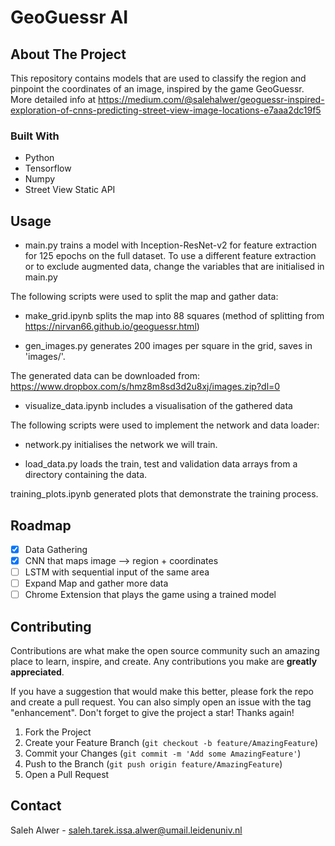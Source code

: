 # GeoGuessr AI
<!-- ABOUT THE PROJECT -->
## About The Project
This repository contains models that are used to classify the region and pinpoint the coordinates of an image, inspired by the game GeoGuessr.
More detailed info at https://medium.com/@salehalwer/geoguessr-inspired-exploration-of-cnns-predicting-street-view-image-locations-e7aaa2dc19f5

### Built With

* Python
* Tensorflow
* Numpy
* Street View Static API 

## Usage

* main.py trains a model with Inception-ResNet-v2 for feature extraction for 125 epochs on the full dataset. To use a different feature extraction or to exclude augmented data, change the variables that are initialised in main.py <br />

The following scripts were used to split the map and gather data: 

* make_grid.ipynb splits the map into 88 squares (method of splitting from https://nirvan66.github.io/geoguessr.html) 

* gen_images.py generates 200 images per square in the grid, saves in 'images/'.

The generated data can be downloaded from:
https://www.dropbox.com/s/hmz8m8sd3d2u8xj/images.zip?dl=0

* visualize_data.ipynb includes a visualisation of the gathered data

The following scripts were used to implement the network and data loader: 

* network.py initialises the network we will train.

* load_data.py loads the train, test and validation data arrays from a directory containing the data.

training_plots.ipynb generated plots that demonstrate the training process.

<!-- ROADMAP -->
## Roadmap

- [x] Data Gathering
- [x] CNN that maps image --> region + coordinates 
- [ ] LSTM with sequential input of the same area
- [ ] Expand Map and gather more data
- [ ] Chrome Extension that plays the game using a trained model

<!-- CONTRIBUTING -->
## Contributing

Contributions are what make the open source community such an amazing place to learn, inspire, and create. Any contributions you make are **greatly appreciated**.

If you have a suggestion that would make this better, please fork the repo and create a pull request. You can also simply open an issue with the tag "enhancement".
Don't forget to give the project a star! Thanks again!

1. Fork the Project
2. Create your Feature Branch (`git checkout -b feature/AmazingFeature`)
3. Commit your Changes (`git commit -m 'Add some AmazingFeature'`)
4. Push to the Branch (`git push origin feature/AmazingFeature`)
5. Open a Pull Request

<!-- CONTACT -->
## Contact

Saleh Alwer - saleh.tarek.issa.alwer@umail.leidenuniv.nl


